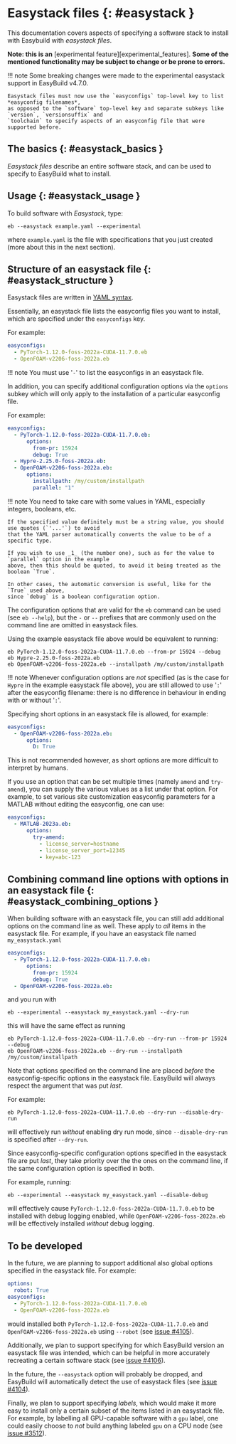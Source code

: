 # Easystack files {: #easystack }

This documentation covers aspects of specifying a software stack to
install with Easybuild with *easystack files*.

**Note: this is an**
[experimental feature][experimental_features]. **Some of the mentioned functionality may be subject to
change or be prone to errors.**

!!! note
    Some breaking changes were made to the experimental easystack support in EasyBuild v4.7.0.

    Easystack files must now use the `easyconfigs` top-level key to list *easyconfig filenames*,
    as opposed to the `software` top-level key and separate subkeys like `version`, `versionsuffix` and
    `toolchain` to specify aspects of an easyconfig file that were supported before.


## The basics {: #easystack_basics }

*Easystack files* describe an entire software stack, and can be used to
specify to EasyBuild what to install.

## Usage {: #easystack_usage }

To build software with *Easystack*, type:

``` shell
eb --easystack example.yaml --experimental
```

where `example.yaml` is the file with specifications that you just
created (more about this in the next section).


## Structure of an easystack file {: #easystack_structure }

Easystack files are written in [YAML
syntax](https://learnxinyminutes.com/docs/yaml).

Essentially, an easystack file lists the easyconfig files you want to install, which are specified under the
`easyconfigs` key.

For example:

``` yaml
easyconfigs:
  - PyTorch-1.12.0-foss-2022a-CUDA-11.7.0.eb
  - OpenFOAM-v2206-foss-2022a.eb
```

!!! note
    You must use '`-`' to list the easyconfigs in an easystack file.

In addition, you can specify additional configuration options via the `options` subkey
which will only apply to the installation of a particular easyconfig file.

For example:

``` yaml
easyconfigs:
  - PyTorch-1.12.0-foss-2022a-CUDA-11.7.0.eb:
      options:
        from-pr: 15924
        debug: True
  - Hypre-2.25.0-foss-2022a.eb:
  - OpenFOAM-v2206-foss-2022a.eb:
      options:
        installpath: /my/custom/installpath
        parallel: "1"
```

!!! note
    You need to take care with some values in YAML, especially integers, booleans, etc.

    If the specified value definitely must be a string value, you should use quotes (`'...'`) to avoid
    that the YAML parser automatically converts the value to be of a specific type.
    
    If you wish to use _1_ (the number one), such as for the value to `parallel` option in the example
    above, then this should be quoted, to avoid it being treated as the boolean `True`.

    In other cases, the automatic conversion is useful, like for the `True` used above,
    since `debug` is a boolean configuration option.

The configuration options that are valid for the `eb` command can be used (see `eb --help`),
but the `-` or `--` prefixes that are commonly used on the command line are omitted in easystack files.

Using the example easystack file above would be equivalent to running:

``` shell
eb PyTorch-1.12.0-foss-2022a-CUDA-11.7.0.eb --from-pr 15924 --debug
eb Hypre-2.25.0-foss-2022a.eb
eb OpenFOAM-v2206-foss-2022a.eb --installpath /my/custom/installpath
```

!!! note
    Whenever configuration options are *not* specified (as is the case for `Hypre` in the example easystack file above),
    you are still allowed to use '`:`' after the easyconfig filename: there is no difference in behaviour in ending with or without '`:`'.

Specifying short options in an easystack file is allowed, for example:

``` yaml
easyconfigs:
  - OpenFOAM-v2206-foss-2022a.eb:
      options:
        D: True
```

This is not recommended however, as short options are more difficult to interpret by humans.

If you use an option that can be set multiple times (namely `amend` and `try-amend`),
you can supply the various values as a list under that option.
For example, to set various site customization easyconfig parameters for a MATLAB without editing the easyconfig, one can use:

``` yaml
easyconfigs:
  - MATLAB-2023a.eb:
      options:
        try-amend:
          - license_server=hostname
          - license_server_port=12345
          - key=abc-123
```


## Combining command line options with options in an easystack file {: #easystack_combining_options }

When building software with an easystack file, you can still add additional options on the command line as well.
These apply to *all* items in the easystack file. For example, if you have an easystack file named
`my_easystack.yaml`

``` yaml
easyconfigs:
  - PyTorch-1.12.0-foss-2022a-CUDA-11.7.0.eb:
      options:
        from-pr: 15924
        debug: True
  - OpenFOAM-v2206-foss-2022a.eb:
```

and you run with

``` shell
eb --experimental --easystack my_easystack.yaml --dry-run
```

this will have the same effect as running

``` shell
eb PyTorch-1.12.0-foss-2022a-CUDA-11.7.0.eb --dry-run --from-pr 15924 --debug
eb OpenFOAM-v2206-foss-2022a.eb --dry-run --installpath /my/custom/installpath
```

Note that options specified on the command line are placed *before* the easyconfig-specific options in the easystack file.
EasyBuild will always respect the argument that was put *last*.

For example:

``` shell
eb PyTorch-1.12.0-foss-2022a-CUDA-11.7.0.eb --dry-run --disable-dry-run
```

will effectively run *without* enabling dry run mode, since `--disable-dry-run` is specified after `--dry-run`.

Since easyconfig-specific configuration options specified in the easystack file are put *last*,
they take priority over the the ones on the command line, if the same configuration option is specified in both.

For example, running:

``` shell
eb --experimental --easystack my_easystack.yaml --disable-debug
```

will effectively cause `PyTorch-1.12.0-foss-2022a-CUDA-11.7.0.eb` to be installed with debug logging enabled,
while `OpenFOAM-v2206-foss-2022a.eb` will be effectively installed *without* debug logging.

## To be developed

In the future, we are planning to support additional also global options specified in the easystack file. For example:

``` yaml
options:
  robot: True
easyconfigs:
  - PyTorch-1.12.0-foss-2022a-CUDA-11.7.0.eb
  - OpenFOAM-v2206-foss-2022a.eb
```

would installed both `PyTorch-1.12.0-foss-2022a-CUDA-11.7.0.eb` and `OpenFOAM-v2206-foss-2022a.eb` using `--robot`
(see [issue #4105](https://github.com/easybuilders/easybuild-framework/issues/4105)).

Additionally, we plan to support specifying for which EasyBuild version an easystack file was intended,
which can be helpful in more accurately recreating a certain software stack
(see [issue #4106](https://github.com/easybuilders/easybuild-framework/issues/4106)).

In the future, the `--easystack` option will probably be dropped, and EasyBuild will automatically detect
the use of easystack files (see [issue #4104](https://github.com/easybuilders/easybuild-framework/issues/4104)).

Finally, we plan to support specifying *labels*, which would make it more easy to install only a certain subset of
the items listed in an easystack file. For example, by labelling all GPU-capable software with a `gpu` label,
one could easily choose to *not* build anything labeled `gpu` on a CPU node
(see [issue #3512](https://github.com/easybuilders/easybuild-framework/issues/3512)).

